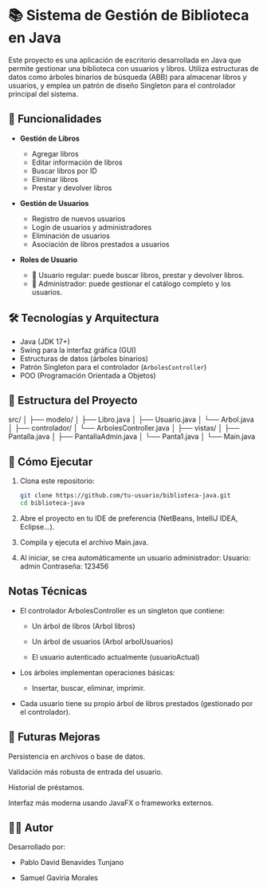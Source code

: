# 📚 Sistema de Gestión de Biblioteca en Java

Este proyecto es una aplicación de escritorio desarrollada en Java que permite gestionar una biblioteca con usuarios y libros. Utiliza estructuras de datos como árboles binarios de búsqueda (ABB) para almacenar libros y usuarios, y emplea un patrón de diseño Singleton para el controlador principal del sistema.

## 🚀 Funcionalidades

- **Gestión de Libros**
  - Agregar libros
  - Editar información de libros
  - Buscar libros por ID
  - Eliminar libros
  - Prestar y devolver libros

- **Gestión de Usuarios**
  - Registro de nuevos usuarios
  - Login de usuarios y administradores
  - Eliminación de usuarios
  - Asociación de libros prestados a usuarios

- **Roles de Usuario**
  - 📘 Usuario regular: puede buscar libros, prestar y devolver libros.
  - 🔐 Administrador: puede gestionar el catálogo completo y los usuarios.

## 🛠️ Tecnologías y Arquitectura

- Java (JDK 17+)
- Swing para la interfaz gráfica (GUI)
- Estructuras de datos (árboles binarios)
- Patrón Singleton para el controlador (`ArbolesController`)
- POO (Programación Orientada a Objetos)

## 🧩 Estructura del Proyecto
src/
│
├── modelo/
│ ├── Libro.java
│ ├── Usuario.java
│ └── Arbol.java
│
├── controlador/
│ └── ArbolesController.java
│
├── vistas/
│ ├── Pantalla.java
│ ├── PantallaAdmin.java
│ └── Panta1.java
│
└── Main.java


## 🧪 Cómo Ejecutar

1. Clona este repositorio:
   ```bash
   git clone https://github.com/tu-usuario/biblioteca-java.git
   cd biblioteca-java

2. Abre el proyecto en tu IDE de preferencia (NetBeans, IntelliJ IDEA, Eclipse...).

3. Compila y ejecuta el archivo Main.java.

4. Al iniciar, se crea automáticamente un usuario administrador:
Usuario: admin
Contraseña: 123456

## Notas Técnicas

- El controlador ArbolesController es un singleton que contiene:

  - Un árbol de libros (Arbol libros)

  - Un árbol de usuarios (Arbol arbolUsuarios)

  - El usuario autenticado actualmente (usuarioActual)

- Los árboles implementan operaciones básicas:

  - Insertar, buscar, eliminar, imprimir.

- Cada usuario tiene su propio árbol de libros prestados (gestionado por el controlador).

## 🎯 Futuras Mejoras

Persistencia en archivos o base de datos.

Validación más robusta de entrada del usuario.

Historial de préstamos.

Interfaz más moderna usando JavaFX o frameworks externos.

## 🧑‍💻 Autor

Desarrollado por:

- Pablo David Benavides Tunjano

- Samuel Gaviria Morales

